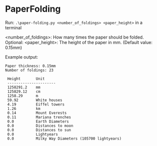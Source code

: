 # PaperFolding
Run: `.\paper-folding.py <number_of_foldings> <paper_height>` in a terminal

<number_of_foldings>: How many times the paper should be folded.
Optional: <paper_height>: The height of the paper in mm. (Default value: 0.15mm)

Example output:
```
Paper thickness: 0.15mm
Number of foldings: 23

 Height       Unit
 ----------------------
 1258291.2    mm
 125829.12    cm
 1258.29      m
 59.92        White houses
 4.19         Eiffel towers
 1.26         km
 0.14         Mount Everests
 0.11         Mariana trenches
 0.0          Earth Diameters
 0.0          Distances to moon
 0.0          Distances to sun
 0.0          Lightyears
 0.0          Milky Way Diameters (105700 lightyears)
```
